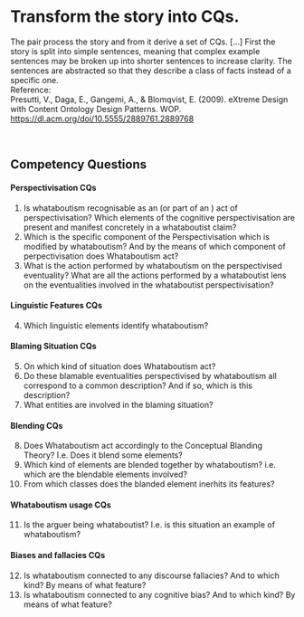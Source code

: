 # Transform the story into CQs. 
The pair process the story and from it derive a set of CQs. [...] First the story is split into simple sentences,
meaning that complex example sentences may be broken up into shorter sentences to increase clarity. The sentences are abstracted so that they describe a class of facts instead of a specific one. 
<br>
Reference:<br>
Presutti, V., Daga, E., Gangemi, A., & Blomqvist, E. (2009). eXtreme Design with Content Ontology Design Patterns. WOP.  https://dl.acm.org/doi/10.5555/2889761.2889768

<br>

## Competency Questions
#### Perspectivisation CQs
1. Is whataboutism recognisable as an (or part of an ) act of perspectivisation? Which elements of the cognitive perspectivisation are present and manifest concretely in a whataboutist claim? 
2. Which is the  specific component of the Perspectivisation which is modified by whataboutism? And by the means of which component of perpectivisation does Whataboutism act? 
3. What is the action performed by whataboutism on the perspectivised eventuality? What are all the actions performed by a whataboutist lens on the eventualities involved in the whataboutist perspectivisation?
#### Linguistic Features CQs
4. Which linguistic elements identify whataboutism?
#### Blaming Situation CQs
5. On which kind of situation does Whataboutism act? 
6.  Do these blamable eventualities perspectivised by whataboutism all correspond to a common description? And if so, which is this description?
7. What entities are involved in the blaming situation?
#### Blending CQs
8. Does Whataboutism act accordingly to the Conceptual Blanding Theory? I.e. Does it blend some elements? 
9. Which kind of elements are blended together by whataboutism? i.e. which are the blendable elements involved?
10. From which classes does the blanded element inerhits its features?
#### Whataboutism usage CQs
11. Is the arguer being whataboutist? I.e. is this situation an example of whataboutism?
#### Biases and fallacies CQs
12. Is whataboutism connected to any discourse fallacies? And to which kind? By means of what feature?
13. Is whataboutism connected to any cognitive bias? And to which kind? By means of what feature?







